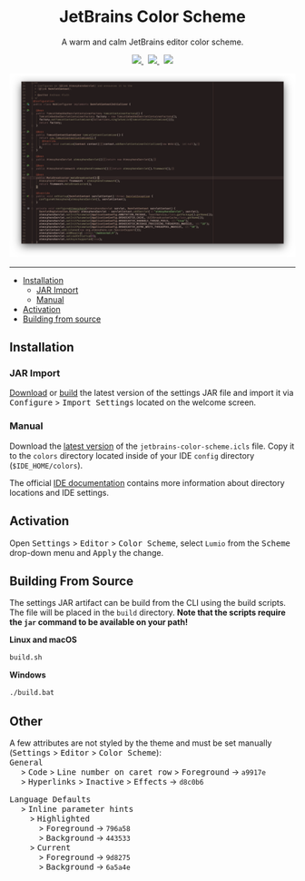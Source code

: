 <h1 align="center">JetBrains Color Scheme</h1>

<p align="center">A warm and calm JetBrains editor color scheme.</p>

<p align="center">
  <a href="https://github.com/arcticicestudio/lumio">
    <img src="https://img.shields.io/badge/color_palette-Lumio-9d8275.svg?style=flat-square" />
  </a>
  &nbsp;
  <a href="https://github.com/arcticicestudio/nord-jetbrains-editor">
    <img src="https://img.shields.io/badge/fork_of-Nord_JetBrains_Editor-958e6f.svg?style=flat-square" />
  </a>
  &nbsp;
  <a href="https://github.com/tonsky/FiraCode">
    <img src="https://img.shields.io/badge/font-Fira_Code-7e625e.svg?style=flat-square" />
  </a>
</p>

<p align="center">
  <img src="https://raw.githubusercontent.com/lippenstift/jetbrains-color-scheme/develop/src/assets/preview.png"/>
</p>

---

* [Installation](#installation)
  * [JAR Import](#jar-import)
  * [Manual](#manual)
* [Activation](#activation)
* [Building from source](#building-from-source)

## Installation

### JAR Import

[Download](https://github.com/lippenstift/jetbrains-color-scheme/releases/latest) or [build](#building-from-source) the
latest version of the settings JAR file and import it via <kbd>Configure</kbd> > <kbd>Import Settings</kbd> located on
the welcome screen.


### Manual

Download the [latest version](https://github.com/lippenstift/jetbrains-color-scheme/releases/latest) of the
`jetbrains-color-scheme.icls` file. Copy it to the `colors` directory located inside of your IDE `config`
directory (`$IDE_HOME/colors`).

The official [IDE documentation](https://www.jetbrains.com/help/idea/project-and-ide-settings.html#d1733494e174)
contains more information about directory locations and IDE settings.

## Activation

Open <kbd>Settings</kbd> > <kbd>Editor</kbd> > <kbd>Color Scheme</kbd>, select `Lumio` from the <kbd>Scheme</kbd>
drop-down menu and <kbd>Apply</kbd> the change.


## Building From Source

The settings JAR artifact can be build from the CLI using the build scripts. The file will be placed in the `build`
directory. **Note that the scripts require the `jar` command to be available on your path!**

**Linux and macOS**

```sh
build.sh
```

**Windows**

```sh
./build.bat
```


## Other

A few attributes are not styled by the theme and must be set manually (<kbd>Settings</kbd> > <kbd>Editor</kbd> > <kbd>Color Scheme</kbd>):   
<kbd>General</kbd>   
&nbsp;&nbsp;&nbsp;&nbsp; > <kbd>Code</kbd> > <kbd>Line number on caret row</kbd> > <kbd>Foreground</kbd> → `a9917e`  
&nbsp;&nbsp;&nbsp;&nbsp; > <kbd>Hyperlinks</kbd> > <kbd>Inactive</kbd> > <kbd>Effects</kbd> → `d8c0b6`  

<kbd>Language Defaults</kbd>  
&nbsp;&nbsp;&nbsp;&nbsp; > <kbd>Inline parameter hints</kbd>  
&nbsp;&nbsp;&nbsp;&nbsp;&nbsp;&nbsp;&nbsp;&nbsp; > <kbd>Highlighted</kbd>  
&nbsp;&nbsp;&nbsp;&nbsp;&nbsp;&nbsp;&nbsp;&nbsp;&nbsp;&nbsp;&nbsp;&nbsp; > <kbd>Foreground</kbd> → `796a58`  
&nbsp;&nbsp;&nbsp;&nbsp;&nbsp;&nbsp;&nbsp;&nbsp;&nbsp;&nbsp;&nbsp;&nbsp; > <kbd>Background</kbd> → `443533`  
&nbsp;&nbsp;&nbsp;&nbsp;&nbsp;&nbsp;&nbsp;&nbsp; > <kbd>Current</kbd>  
&nbsp;&nbsp;&nbsp;&nbsp;&nbsp;&nbsp;&nbsp;&nbsp;&nbsp;&nbsp;&nbsp;&nbsp; > <kbd>Foreground</kbd> → `9d8275`  
&nbsp;&nbsp;&nbsp;&nbsp;&nbsp;&nbsp;&nbsp;&nbsp;&nbsp;&nbsp;&nbsp;&nbsp; > <kbd>Background</kbd> → `6a5a4e`
